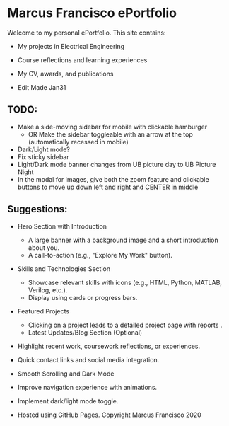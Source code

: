 # Marcus Francisco ePortfolio
Welcome to my personal ePortfolio. This site contains:
- My projects in Electrical Engineering
- Course reflections and learning experiences
- My CV, awards, and publications

- Edit Made Jan31

## TODO:
- Make a side-moving sidebar for mobile with clickable hamburger
  - OR Make the sidebar toggleable with an arrow at the top  (automatically recessed in mobile)
- Dark/Light mode?
- Fix sticky sidebar
- Light/Dark mode banner changes from UB picture day to UB Picture Night
- In the modal for images, give both the zoom feature and clickable buttons to move up down left and right and CENTER in middle

## Suggestions:
- Hero Section with Introduction
  - A large banner with a background image and a short introduction about you.
  - A call-to-action (e.g., "Explore My Work" button).

- Skills and Technologies Section
  - Showcase relevant skills with icons (e.g., HTML, Python, MATLAB, Verilog, etc.).
  - Display using cards or progress bars.

- Featured Projects
  - Clicking on a project leads to a detailed project page with reports .
  - Latest Updates/Blog Section (Optional)

- Highlight recent work, coursework reflections, or experiences.

- Quick contact links and social media integration.
- Smooth Scrolling and Dark Mode

- Improve navigation experience with animations.
- Implement dark/light mode toggle.

- Hosted using GitHub Pages. Copyright Marcus Francisco 2020
